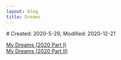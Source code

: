 ```yaml
---
layout: blog
title: Dreams
---
```

<span class="hidden-text"># Created: 2020-5-29; Modified: 2020-12-21</span>

[My Dreams (2020 Part I)](/fiction/2020/05/29/my-dreams-2020-1.html)
<br />
[My Dreams (2020 Part II)](/fiction/2020/12/21/my-dreams-2020-2.html)
